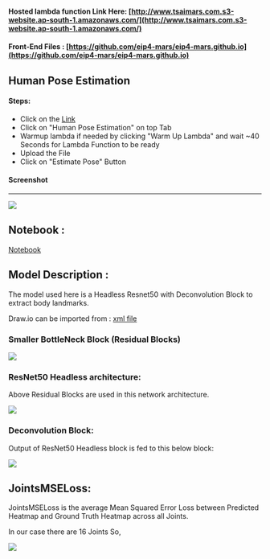 #### Hosted lambda function Link Here: [http://www.tsaimars.com.s3-website.ap-south-1.amazonaws.com/](http://www.tsaimars.com.s3-website.ap-south-1.amazonaws.com/)
#### Front-End Files : [https://github.com/eip4-mars/eip4-mars.github.io](https://github.com/eip4-mars/eip4-mars.github.io)

## Human Pose Estimation

#### Steps:
- Click on the [Link](http://www.tsaimars.com.s3-website.ap-south-1.amazonaws.com/)
- Click on "Human Pose Estimation" on top Tab
- Warmup lambda if needed by clicking "Warm Up Lambda" and wait ~40 Seconds for Lambda Function to be ready
- Upload the File
- Click on "Estimate Pose" Button

#### Screenshot
---------
![](https://github.com/eip4-mars/EIP4P2/blob/master/Session5/hpe_UI.jpg)

## Notebook : 
[Notebook](https://github.com/eip4-mars/EIP4P2/blob/master/Session5/Human_Pose_Estimation.ipynb)

## Model Description : 

The model used here is a Headless Resnet50 with Deconvolution Block to extract body landmarks.

Draw.io can be imported from : [xml file](https://github.com/eip4-mars/EIP4P2/blob/master/Session5/Posenet_drawio.xml)


### Smaller BottleNeck Block (Residual Blocks)

![](https://github.com/eip4-mars/EIP4P2/blob/master/Session5/bottleneck.jpg)

### ResNet50 Headless architecture:
Above Residual Blocks are used in this network architecture.

![](https://github.com/eip4-mars/EIP4P2/blob/master/Session5/headlessResnet50.jpg)

### Deconvolution Block:
Output of ResNet50 Headless block is fed to this below block:

![](https://github.com/eip4-mars/EIP4P2/blob/master/Session5/deconvBlock.jpg)


## JointsMSELoss:
JointsMSELoss is the average Mean Squared Error Loss between Predicted Heatmap and Ground Truth Heatmap across all Joints.

In our case there are 16 Joints So,

![](https://github.com/eip4-mars/EIP4P2/blob/master/Session5/JointMSELoss.jpg)
